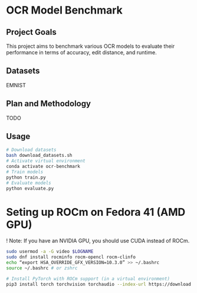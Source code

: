 # OCR Model Benchmark

## Project Goals

This project aims to benchmark various OCR models to evaluate their performance in terms of
accuracy, edit distance, and runtime.

## Datasets
EMNIST

## Plan and Methodology
TODO

## Usage
```bash
# Download datasets
bash download_datasets.sh
# Activate virtual environment
conda activate ocr-benchmark
# Train models
python train.py
# Evaluate models
python evaluate.py
```

# Seting up ROCm on Fedora 41 (AMD GPU)
! Note: If you have an NVIDIA GPU, you should use CUDA instead of ROCm.
```bash
sudo usermod -a -G video $LOGNAME
sudo dnf install rocminfo rocm-opencl rocm-clinfo
echo “export HSA_OVERRIDE_GFX_VERSION=10.3.0” >> ~/.bashrc
source ~/.bashrc # or zshrc

# Install PyTorch with ROCm support (in a virtual environment)
pip3 install torch torchvision torchaudio --index-url https://download.pytorch.org/whl/rocm6.2
```